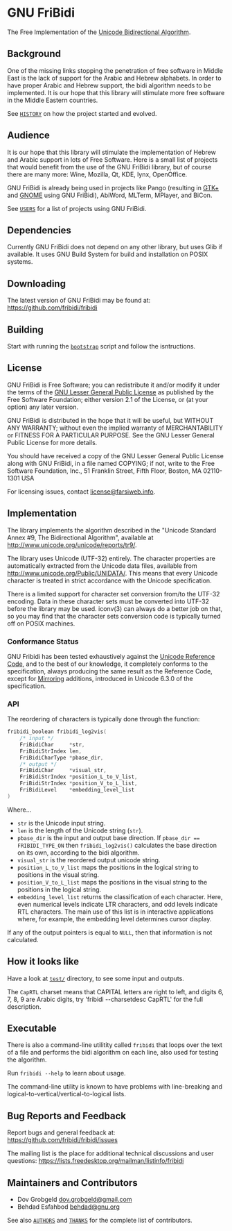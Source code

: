 # GNU FriBidi

The Free Implementation of the [Unicode Bidirectional Algorithm].


## Background

One of the missing links stopping the penetration of free software in Middle
East is the lack of support for the Arabic and Hebrew alphabets. In order to
have proper Arabic and Hebrew support, the bidi algorithm needs to be implemented. It is
our hope that this library will stimulate more free software in the Middle
Eastern countries.

See [`HISTORY`](./HISTORY) on how the project started and evolved.


## Audience

It is our hope that this library will stimulate the implementation of Hebrew and
Arabic support in lots of Free Software. Here is a small list of projects that
would benefit from the use of the GNU FriBidi library, but of course there are
many more: Wine, Mozilla, Qt, KDE, lynx, OpenOffice.

GNU FriBidi is already being used in projects like Pango (resulting in [GTK+] and
[GNOME] using GNU FriBidi), AbiWord, MLTerm, MPlayer, and BiCon.

See [`USERS`](./USERS) for a list of projects using GNU FriBidi.


## Dependencies

Currently GNU FriBidi does not depend on any other library, but uses Glib if
available. It uses GNU Build System for build and installation on POSIX systems.


## Downloading

The latest version of GNU FriBidi may be found at:
<https://github.com/fribidi/fribidi>


## Building

Start with running the [`bootstrap`](./bootstrap) script and follow the
isntructions.


## License

GNU FriBidi is Free Software; you can redistribute it and/or modify it under the
terms of the [GNU Lesser General Public License] as published by the Free Software
Foundation; either version 2.1 of the License, or (at your option) any later
version.

GNU FriBidi is distributed in the hope that it will be useful, but WITHOUT ANY
WARRANTY; without even the implied warranty of MERCHANTABILITY or FITNESS FOR A
PARTICULAR PURPOSE. See the GNU Lesser General Public License for more details.

You should have received a copy of the GNU Lesser General Public License along
with GNU FriBidi, in a file named COPYING; if not, write to the Free Software
Foundation, Inc., 51 Franklin Street, Fifth Floor, Boston, MA 02110-1301 USA

For licensing issues, contact <license@farsiweb.info>.


## Implementation

The library implements the algorithm described in the "Unicode Standard Annex
\#9, The Bidirectional Algorithm", available at
<http://www.unicode.org/unicode/reports/tr9/>.

The library uses Unicode (UTF-32) entirely. The character properties are
automatically extracted from the Unicode data files, available from
<http://www.unicode.org/Public/UNIDATA/>. This means that every Unicode
character is treated in strict accordance with the Unicode specification.

There is a limited support for character set conversion from/to the UTF-32
encoding. Data in these character sets must be converted into UTF-32 before the
library may be used. iconv(3) can always do a better job on that, so you may
find that the character sets conversion code is typically turned off on POSIX
machines.


### Conformance Status

GNU Fribidi has been tested exhaustively against the [Unicode Reference Code],
and to the best of our knowledge, it completely conforms to the specification,
always producing the same result as the Reference Code, except for [Mirroring]
additions, introduced in Unicode 6.3.0 of the specification.


### API

The reordering of characters is typically done through the function:

```c
fribidi_boolean fribidi_log2vis(
    /* input */
    FriBidiChar     *str,
    FriBidiStrIndex len,
    FriBidiCharType *pbase_dir,
    /* output */
    FriBidiChar     *visual_str,
    FriBidiStrIndex *position_L_to_V_list,
    FriBidiStrIndex *position_V_to_L_list,
    FriBidiLevel    *embedding_level_list
)
```

Where...

* `str` is the Unicode input string.
* `len` is the length of the Unicode string (`str`).
* `pbase_dir` is the input and output base direction. If `pbase_dir ==
  FRIBIDI_TYPE_ON` then `fribidi_log2vis()` calculates the base direction on its
  own, according to the bidi algorithm.
* `visual_str` is the reordered output unicode string.
* `position_L_to_V_list` maps the positions in the logical string to positions
  in the visual string.
* `position_V_to_L_list` maps the positions in the visual string to the
  positions in the logical string.
* `embedding_level_list` returns the classification of each character. Here,
  even numerical levels indicate LTR characters, and odd levels indicate RTL
  characters. The main use of this list is in interactive applications where,
  for example, the embedding level determines cursor display.

If any of the output pointers is equal to `NULL`, then that information is not
calculated.


## How it looks like

Have a look at [`test/`](./test) directory, to see some input and outputs.

The `CapRTL` charset means that CAPITAL letters are right to left, and digits
6, 7, 8, 9 are Arabic digits, try 'fribidi --charsetdesc CapRTL' for the full
description.


## Executable

There is also a command-line utilitity called `fribidi` that loops over the text
of a file and performs the bidi algorithm on each line, also used for testing
the algorithm.

Run `fribidi --help` to learn about usage.

The command-line utility is known to have problems with line-breaking and
logical-to-vertical/vertical-to-logical lists.


## Bug Reports and Feedback

Report bugs and general feedback at: <https://github.com/fribidi/fribidi/issues>

The mailing list is the place for additional technical discussions and user
questions: <https://lists.freedesktop.org/mailman/listinfo/fribidi>


## Maintainers and Contributors

* Dov Grobgeld <dov.grobgeld@gmail.com>
* Behdad Esfahbod <behdad@gnu.org>

See also [`AUTHORS`](./AUTHORS) and [`THANKS`](./THANKS) for the complete list
of contributors.


[Unicode Bidirectional Algorithm]: https://www.unicode.org/reports/tr9/
[Unicode Reference Code]: https://www.unicode.org/reports/tr9/#Reference_Code
[Mirroring]: https://www.unicode.org/reports/tr9/#Mirroring
[GTK+]: https://www.gtk.org/
[GNOME]: https://www.gnome.org/
[GNU Lesser General Public License]: https://www.gnu.org/licenses/old-licenses/lgpl-2.1.en.html
